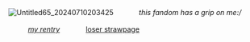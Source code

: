   ![Untitled65_20240710203425](https://c.tenor.com/6hWc_C_5HToAAAAd/tenor.gif)
  ㅤ   ㅤ
  ㅤ*this fandom has a grip on me:/*


ㅤㅤㅤ[*my rentry*](https://rentry.org/rosesforyourradio)ㅤㅤㅤㅤ[loser strawpage](https://inanotheruniverse.straw.page/)
